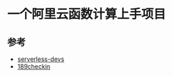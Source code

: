# 一个阿里云函数计算上手项目


## 参考

- [serverless-devs](https://www.serverless-devs.com)
- [189checkin](https://github.com/Cluas/189checkin)
